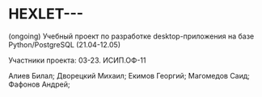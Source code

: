 # HEXLET---
(ongoing) Учебный проект по разработке desktop-приложения на базе Python/PostgreSQL (21.04-12.05)

Участники проекта:
03-23. ИСИП.ОФ-11

Алиев Билал;
Дворецкий Михаил;
Екимов Георгий;
Магомедов Саид;
Фафонов Андрей;
